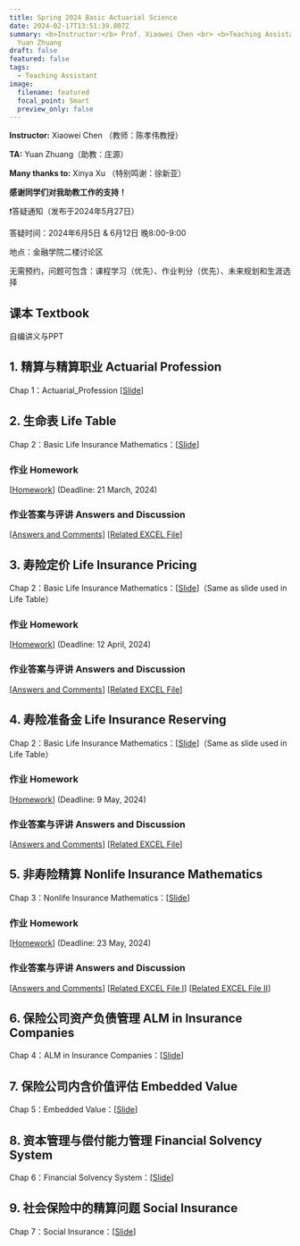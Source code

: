 ```yaml
---
title: Spring 2024 Basic Actuarial Science
date: 2024-02-17T13:51:39.807Z
summary: <b>Instructor:</b> Prof. Xiaowei Chen <br> <b>Teaching Assistant:</b>
  Yuan Zhuang
draft: false
featured: false
tags:
  - Teaching Assistant
image:
  filename: featured
  focal_point: Smart
  preview_only: false
---
```

<b>Instructor:</b> Xiaowei Chen （教师：陈孝伟教授）

<b>TA:</b> Yuan Zhuang（助教：庄源）

<b>Many thanks to:</b> Xinya Xu （特别鸣谢：徐新亚）

<b>感谢同学们对我助教工作的支持！ </b> 

<p>&#10071;答疑通知（发布于2024年5月27日）</p>

答疑时间：2024年6月5日 & 6月12日 晚8:00-9:00

地点：金融学院二楼讨论区

无需预约，问题可包含：课程学习（优先）、作业判分（优先）、未来规划和生涯选择

## 课本 Textbook
自编讲义与PPT

## 1. 精算与精算职业 Actuarial Profession
Chap 1：Actuarial_Profession [[Slide](https://yuanzhuang.xyz/uploads/TA/Basic_Actuarial_Science/Slides/Chap_1_Actuarial_Profession.pdf)]

## 2. 生命表 Life Table
Chap 2：Basic Life Insurance Mathematics：[[Slide](https://yuanzhuang.xyz/uploads/TA/Basic_Actuarial_Science/Slides/Chap_2_Basic_Life_Insurance_Mathematics.pdf)]
### 作业 Homework
[[Homework](https://yuanzhuang.xyz/uploads/TA/Basic_Actuarial_Science/Life_Table/Homework1.pdf)] (Deadline: 21 March, 2024)
### 作业答案与评讲 Answers and Discussion
[[Answers and Comments](https://yuanzhuang.xyz/uploads/TA/Basic_Actuarial_Science/Life_Table/Basic_Actuarial_Science_Hw1_Answers_and_Comments.pdf)]
[[Related EXCEL File](https://yuanzhuang.xyz/uploads/TA/Basic_Actuarial_Science/Life_Table/HW1_CL1_Answer.xlsx)]

## 3. 寿险定价 Life Insurance Pricing
Chap 2：Basic Life Insurance Mathematics：[[Slide](https://yuanzhuang.xyz/uploads/TA/Basic_Actuarial_Science/Slides/Chap_2_Basic_Life_Insurance_Mathematics.pdf)]（Same as slide used in Life Table）
### 作业 Homework
[[Homework](https://yuanzhuang.xyz/uploads/TA/Basic_Actuarial_Science/Life_Pricing/Homework2.pdf)] (Deadline: 12 April, 2024)
### 作业答案与评讲 Answers and Discussion
[[Answers and Comments](https://yuanzhuang.xyz/uploads/TA/Basic_Actuarial_Science/Life_Pricing/Basic_Actuarial_Science_Hw2_Answers_and_Comments.pdf)]
[[Related EXCEL File](https://yuanzhuang.xyz/uploads/TA/Basic_Actuarial_Science/Life_Pricing/HW2_Q2_Answer.xlsx)]

## 4. 寿险准备金 Life Insurance Reserving
Chap 2：Basic Life Insurance Mathematics：[[Slide](https://yuanzhuang.xyz/uploads/TA/Basic_Actuarial_Science/Slides/Chap_2_Basic_Life_Insurance_Mathematics.pdf)]（Same as slide used in Life Table）
### 作业 Homework
[[Homework](https://yuanzhuang.xyz/uploads/TA/Basic_Actuarial_Science/Life_Reserving/Homework3.pdf)] (Deadline: 9 May, 2024)
### 作业答案与评讲 Answers and Discussion
[[Answers and Comments](https://yuanzhuang.xyz/uploads/TA/Basic_Actuarial_Science/Life_Reserving/Basic_Actuarial_Science_Hw3_Answers_and_Comments.pdf)]
[[Related EXCEL File](https://yuanzhuang.xyz/uploads/TA/Basic_Actuarial_Science/Life_Reserving/HW3_Q1_Answer.xlsx)]

## 5. 非寿险精算 Nonlife Insurance Mathematics
Chap 3：Nonlife Insurance Mathematics：[[Slide](https://yuanzhuang.xyz/uploads/TA/Basic_Actuarial_Science/Slides/Chap_3_Nonlife_Insurance_Mathematics.pdf)]
### 作业 Homework
[[Homework](https://yuanzhuang.xyz/uploads/TA/Basic_Actuarial_Science/Nonlife/Homework4.pdf)] (Deadline: 23 May, 2024)
### 作业答案与评讲 Answers and Discussion
[[Answers and Comments](https://yuanzhuang.xyz/uploads/TA/Basic_Actuarial_Science/Nonlife/Basic_Actuarial_Science_Hw4_Answers_and_Comments.pdf)]
[[Related EXCEL File I](https://yuanzhuang.xyz/uploads/TA/Basic_Actuarial_Science/Nonlife/HW4_Q1_Answer.xlsx)]
[[Related EXCEL File II](https://yuanzhuang.xyz/uploads/TA/Basic_Actuarial_Science/Nonlife/HW4_Q4_Answer.xlsx)]

## 6. 保险公司资产负债管理 ALM in Insurance Companies
Chap 4：ALM in Insurance Companies：[[Slide](https://yuanzhuang.xyz/uploads/TA/Basic_Actuarial_Science/Slides/Chap_4_Asset_Liability_Management.pdf)]

## 7. 保险公司内含价值评估 Embedded Value
Chap 5：Embedded Value：[[Slide](https://yuanzhuang.xyz/uploads/TA/Basic_Actuarial_Science/Slides/Chap_5_Embedded_Value.pdf)]

## 8. 资本管理与偿付能力管理 Financial Solvency System
Chap 6：Financial Solvency System：[[Slide](https://yuanzhuang.xyz/uploads/TA/Basic_Actuarial_Science/Slides/Chap_6_Financial_Solvency_System.pdf)]

## 9. 社会保险中的精算问题 Social Insurance
Chap 7：Social Insurance：[[Slide](https://yuanzhuang.xyz/uploads/TA/Basic_Actuarial_Science/Slides/Chap_7_Social_Insurance.pdf)]